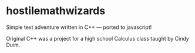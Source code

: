 hostilemathwizards
=====

Simple text adventure written in C++ — ported to javascript!

Original C++ was a project for a high school Calculus class taught by Cindy Duim.
